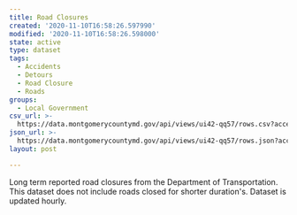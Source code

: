 ```yaml
---
title: Road Closures
created: '2020-11-10T16:58:26.597990'
modified: '2020-11-10T16:58:26.598000'
state: active
type: dataset
tags:
  - Accidents
  - Detours
  - Road Closure
  - Roads
groups:
  - Local Government
csv_url: >-
  https://data.montgomerycountymd.gov/api/views/ui42-qq57/rows.csv?accessType=DOWNLOAD
json_url: >-
  https://data.montgomerycountymd.gov/api/views/ui42-qq57/rows.json?accessType=DOWNLOAD
layout: post

---
```

Long term reported road closures from the Department of Transportation. This dataset does not include roads closed for shorter duration's. Dataset is updated hourly.

